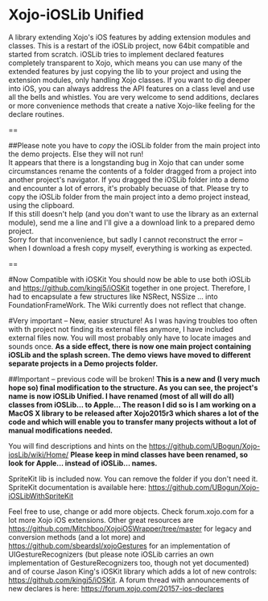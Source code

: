 Xojo-iOSLib Unified
===========

A library extending Xojo's iOS features by adding extension modules and classes.
This is a restart of the iOSLib project, now 64bit compatible and started from scratch. 
iOSLib tries to implement declared features completely transparent to Xojo, which means you can use many of the extended features by just copying the lib to your project and using the extension modules, only handling Xojo classes.
If you want to dig deeper into iOS, you can always address the API features on a class level and use all the bells and whistles.
You are very welcome to send additions, declares or more convenience methods that create a native Xojo-like feeling for the declare routines.
  
==

##Please note you have to <i>copy</i> the iOSLib folder from the main project into the demo projects. Else they will not run!    
It appears that there is a longstanding bug in Xojo that can under some circumstances rename the contents of a folder dragged from a project into another project's navigator. If you dragged the iOSLib folder into a demo and encounter a lot of errors, it's probably becuase of that. Please try to copy the iOSLib folder from the main project into a demo project instead, using the clipboard.  
If this still doesn't help (and you don't want to use the library as an external module), send me a line and I'll give a a download link to a prepared demo project.  
Sorry for that inconvenience, but sadly I cannot reconstruct the error – when I download a fresh copy myself, everything is working as expected.  
  
==

#Now Compatible with iOSKit
You should now be able to use both iOSLib and https://github.com/kingj5/iOSKit together in one project. Therefore, I had to encapsulate a few structures like NSRect, NSSize … into FoundationFrameWork. The Wiki currently does not reflect that change.  

#Very important – New, easier structure!
As I was having troubles too often with th project not finding its external files anymore, I have included external files now. You will most probably only have to locate images and sounds once.
**As a side effect, there is now one main project containing iOSLib and the splash screen. The demo views have moved to different separate projects in a Demo projects folder.**  


##Important – previous code will be broken!
**This is a new and (I very much hope so) final modification to the structure. As you can see, the project's name is now iOSLib Unified. I have renamed (most of all will do all) classes from iOSLib… to Apple… The reason I did so is I am working on a MacOS X library to be released after Xojo2015r3 which shares a lot of the code and which will enable you to transfer many projects without a lot of manual modifications needed.**

You will find descriptions and hints on the https://github.com/UBogun/Xojo-iosLib/wiki/Home/
**Please keep in mind classes have been renamed, so look for Apple… instead of iOSLib… names.**

SpriteKit lib is included now. You can remove the folder if you don't need it. SpriteKit documentation is available here: https://github.com/UBogun/Xojo-iOSLibWithSpriteKit

Feel free to use, change or add more objects. Check forum.xojo.com for a lot more Xojo iOS extensions.
Other great resources are https://github.com/Mitchboo/XojoiOSWrapper/tree/master for legacy and conversion methods (and a lot more) and https://github.com/sbeardsl/xojoGestures for an implementation of UIGestureRecognizers (but please note iOSLib carries an own implementation of GestureRecognizers too, though not yet documented) and of course Jason King's iOSKit library which adds a lot of new controls: https://github.com/kingj5/iOSKit. 
A forum thread with announcements of new declares is here: https://forum.xojo.com/20157-ios-declares
